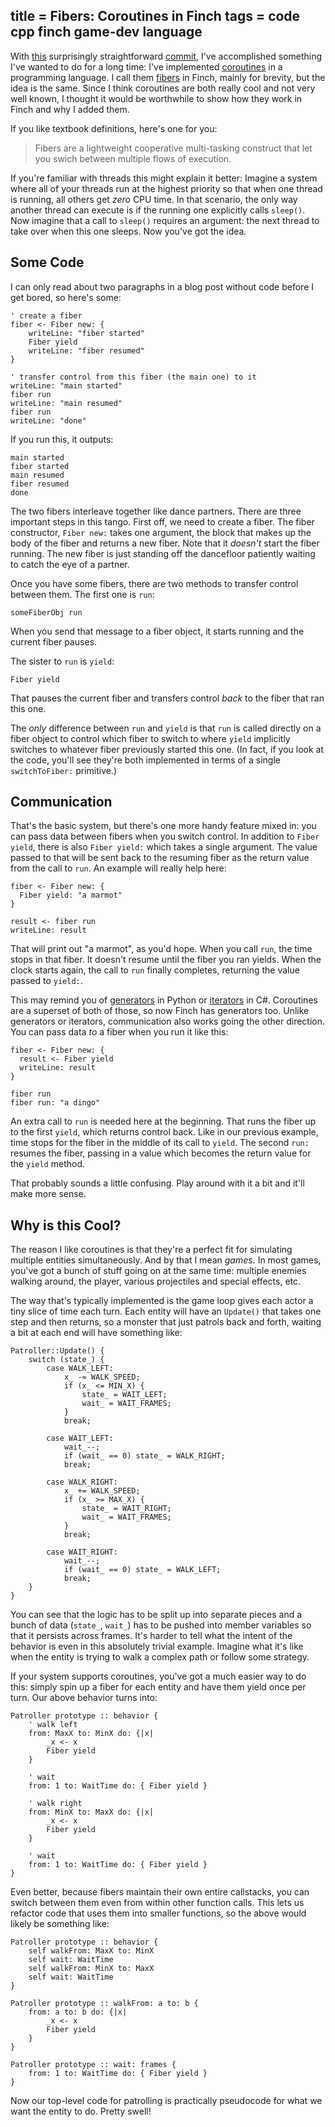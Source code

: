 title = Fibers: Coroutines in Finch
tags = code cpp finch game-dev language
---
With [this](http://bitbucket.org/munificent/finch/changeset/1ae1817c9f23) surprisingly straightforward [commit](http://mercurial.selenic.com/wiki/Commit), I've accomplished
something I've wanted to do for a long time: I've implemented [coroutines](http://en.wikipedia.org/wiki/Coroutine)
in a programming language. I call them [fibers](http://en.wikipedia.org/wiki/Fiber_%28computer_science%29) in Finch, mainly for
brevity, but the idea is the same. Since I think coroutines are both really
cool and not very well known, I thought it would be worthwhile to show how
they work in Finch and why I added them.

If you like textbook definitions, here's one for you:

> Fibers are a lightweight cooperative multi-tasking construct that let you
swich between multiple flows of execution.

If you're familiar with threads this might explain it better: Imagine a system
where all of your threads run at the highest priority so that when one thread
is running, all others get _zero_ CPU time. In that scenario, the only way
another thread can execute is if the running one explicitly calls `sleep()`.
Now imagine that a call to `sleep()` requires an argument: the next thread to
take over when this one sleeps. Now you've got the idea.

## Some Code

I can only read about two paragraphs in a blog post without code before I get
bored, so here's some:

    ' create a fiber
    fiber <- Fiber new: {
        writeLine: "fiber started"
        Fiber yield
        writeLine: "fiber resumed"
    }

    ' transfer control from this fiber (the main one) to it
    writeLine: "main started"
    fiber run
    writeLine: "main resumed"
    fiber run
    writeLine: "done"

If you run this, it outputs:

    main started
    fiber started
    main resumed
    fiber resumed
    done

The two fibers interleave together like dance partners. There are three
important steps in this tango. First off, we need to create a fiber. The fiber
constructor, `Fiber new:` takes one argument, the block that makes up the body
of the fiber and returns a new fiber. Note that it _doesn't_ start the fiber
running. The new fiber is just standing off the dancefloor patiently waiting
to catch the eye of a partner.

Once you have some fibers, there are two methods to transfer control between
them. The first one is `run`:

    someFiberObj run

When you send that message to a fiber object, it starts running and the
current fiber pauses.

The sister to `run` is `yield`:

    Fiber yield

That pauses the current fiber and transfers control _back_ to the fiber that
ran this one.

The _only_ difference between `run` and `yield` is that `run` is called
directly on a fiber object to control which fiber to switch to where `yield`
implicitly switches to whatever fiber previously started this one. (In fact,
if you look at the code, you'll see they're both implemented in terms of a
single `switchToFiber:` primitive.)

## Communication

That's the basic system, but there's one more handy feature mixed in: you can
pass data between fibers when you switch control. In addition to `Fiber
yield`, there is also `Fiber yield:` which takes a single argument. The value
passed to that will be sent back to the resuming fiber as the return value
from the call to `run`. An example will really help here:

    fiber <- Fiber new: {
      Fiber yield: "a marmot"
    }

    result <- fiber run
    writeLine: result

That will print out "a marmot", as you'd hope. When you call `run`, the time
stops in that fiber. It doesn't resume until the fiber you ran yields. When
the clock starts again, the call to `run` finally completes, returning the
value passed to `yield:`.

This may remind you of [generators](http://www.python.org/dev/peps/pep-0255/) in Python or [iterators](http://msdn.microsoft.com/en-us/library/9k7k7cf0%28VS.80%29.aspx) in C#.
Coroutines are a superset of both of those, so now Finch has generators too.
Unlike generators or iterators, communication also works going the other
direction. You can pass data _to_ a fiber when you run it like this:

    fiber <- Fiber new: {
      result <- Fiber yield
      writeLine: result
    }

    fiber run
    fiber run: "a dingo"

An extra call to `run` is needed here at the beginning. That runs the fiber up
to the first `yield`, which returns control back. Like in our previous
example, time stops for the fiber in the middle of its call to `yield`. The
second `run:` resumes the fiber, passing in a value which becomes the return
value for the `yield` method.

That probably sounds a little confusing. Play around with it a bit and it'll
make more sense.

## Why is this Cool?

The reason I like coroutines is that they're a perfect fit for simulating
multiple entities simultaneously. And by that I mean _games_. In most games,
you've got a bunch of stuff going on at the same time: multiple enemies
walking around, the player, various projectiles and special effects, etc.

The way that's typically implemented is the game loop gives each actor a tiny
slice of time each turn. Each entity will have an `Update()` that takes one
step and then returns, so a monster that just patrols back and forth, waiting
a bit at each end will have something like:

    Patroller::Update() {
        switch (state_) {
            case WALK_LEFT:
                x_ -= WALK_SPEED;
                if (x_ <= MIN_X) {
                    state_ = WAIT_LEFT;
                    wait_ = WAIT_FRAMES;
                }
                break;

            case WAIT_LEFT:
                wait_--;
                if (wait_ == 0) state_ = WALK_RIGHT;
                break;

            case WALK_RIGHT:
                x_ += WALK_SPEED;
                if (x_ >= MAX_X) {
                    state_ = WAIT_RIGHT;
                    wait_ = WAIT_FRAMES;
                }
                break;

            case WAIT_RIGHT:
                wait_--;
                if (wait_ == 0) state_ = WALK_LEFT;
                break;
        }
    }

You can see that the logic has to be split up into separate pieces and a bunch
of data (`state_`, `wait_`) has to be pushed into member variables so that it
persists across frames. It's harder to tell what the intent of the behavior is
even in this absolutely trivial example. Imagine what it's like when the
entity is trying to walk a complex path or follow some strategy.

If your system supports coroutines, you've got a much easier way to do this:
simply spin up a fiber for each entity and have them yield once per turn. Our
above behavior turns into:

    Patroller prototype :: behavior {
        ' walk left
        from: MaxX to: MinX do: {|x|
            _x <- x
            Fiber yield
        }

        ' wait
        from: 1 to: WaitTime do: { Fiber yield }

        ' walk right
        from: MinX to: MaxX do: {|x|
            _x <- x
            Fiber yield
        }

        ' wait
        from: 1 to: WaitTime do: { Fiber yield }
    }

Even better, because fibers maintain their own entire callstacks, you can
switch between them even from within other function calls. This lets us
refactor code that uses them into smaller functions, so the above would likely
be something like:

    Patroller prototype :: behavior {
        self walkFrom: MaxX to: MinX
        self wait: WaitTime
        self walkFrom: MinX to: MaxX
        self wait: WaitTime
    }

    Patroller prototype :: walkFrom: a to: b {
        from: a to: b do: {|x|
            _x <- x
            Fiber yield
        }
    }

    Patroller prototype :: wait: frames {
        from: 1 to: WaitTime do: { Fiber yield }
    }

Now our top-level code for patrolling is practically pseudocode for what we
want the entity to do. Pretty swell!
